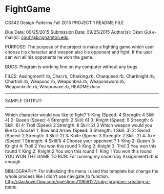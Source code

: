 # FightGame


CS342 Design Patterns
Fall 2015
PROJECT 1 README FILE

Due Date: 09/25/2015
Submission Date: 09/25/2015
Author(s): Okan Gul
e-mail(s): ogul1@binghamton.edu

PURPOSE:
The purpose of the project is make a fighting game which user choose his character and weapon also his opponent and fight. If the user can win all his opponents he won the game.


BUGS:
Program is working fine on my computer without any bugs.

FILES:
Assingment1.rb, Char.rb, Charking.rb, Charqueen.rb, Charknight.rb, Chartroll.rb, Weaponc.rb, Weaponbna.rb, Weaponsword.rb, Weaponknife.rb, Weaponaxe.rb, README.docx
___
SAMPLE OUTPUT:
___
Which character would you like to fight?
      1: King (Speed: 4   Strength: 4  Skill: 4)
      2: Queen  (Speed: 4   Strength: 2  Skill: 6)
      3: Knight  (Speed: 6   Strength: 6  Skill: 6)
      4: Troll  (Speed: 2   Strength: 8  Skill: 2)
3
Which weapon would you like to choose?
      1: Bow and Arrow  (Speed: 3   Strength: 1  Skill: 3)
      2: Sword  (Speed: 2   Strength: 3  Skill: 2)
      3: Knife  (Speed: 3   Strength: 2  Skill: 2)
      4: Axe  (Speed: 1   Strength: 4  Skill:1)
4
Choose your opponent ?
    1:  King
    2:  Queen
    3:  Knight
    4:  Troll
2
You won this round
    1:  King
    2:  Knight
    3:  Troll
3
You won this round
    1:  King
    2:  Knight
2
You won this round
    1:  King
1
You won this round
YOU WON THE GAME
TO RUN:
For running my code ruby Assignment1.rb is enough.


BIBLIOGRAPHY:
For initializing the menu I used this template but change the whole process like I didn’t use navigate_to function.
http://stackoverflow.com/questions/11956127/ruby-program-creating-a-menu


